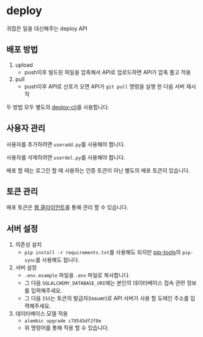 # deploy

귀찮은 일을 대신해주는 deploy API

## 배포 방법

1. upload
    - push이후 빌드된 파일을 압축해서 API로 업로드하면 API가 압축 풀고 적용
2. pull
    - push이후 API로 신호가 오면 API가 `git pull` 명령을 실행 한 다음 서버 재시작

두 방법 모두 별도의 [deploy-cli](#)를 사용합니다.

## 사용자 관리

사용자를 추가하려면 `useradd.py`를 사용해야 합니다.

사용자를 삭제하려면 `userdel.py`를 사용해야 합니다.

배포 할 때는 로그인 할 때 사용하는 인증 토큰이 아닌 별도의 배포 토큰이 있습니다.

## 토큰 관리

배포 토큰은 [웹 클라이언트](#)를 통해 관리 할 수 있습니다.

## 서버 설정

1. 의존성 설치
    - `pip install -r requirements.txt`를 사용해도 되지만 [pip-tools](https://github.com/jazzband/pip-tools)의 `pip-sync`를 사용해도 됩니다.
2. 서버 설정
    - `.env.example` 파일을 `.env` 파일로 복사합니다.
    - 그 다음 `SQLALCHEMY_DATABASE_URI`에는 본인의 데이터베이스 접속 관련 정보를 입력해주세요.
    - 그 다음 `ISS`는 토큰의 발급자(issuer)로 API 서버가 사용 할 도메인 주소를 입력해주세요.
3. 데이터베이스 모델 적용
    - `alembic upgrade c78545df2f8e`
    - 위 명령어를 통해 적용 할 수 있습니다.
